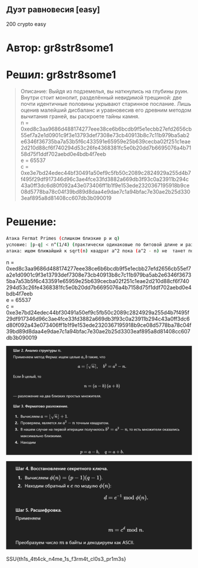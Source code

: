 ## Дуэт равновесия [easy]
200
crypto easy

# Автор: gr8str8some1
# Решил: gr8str8some1

>Описание: Выйдя из подземелья, вы наткнулись на глубины руин. Внутри стоит монолит, разделённый невидимой трещиной: две почти идентичные половины укрывают старинное послание. Лишь оценив малейший дисбаланс и уравновесив его древним методом вычитания граней, вы раскроете тайны камня.<br>
n = 0xed8c3aa9686d488174277eee38ce6b6bcdb9f5e1ecbb27efd2656cb55ef7a2e1d0901c9f3e13793def7308e73cb40913b8c7c11b979ba5ab2e6346f36735ba7a53b5f6c433591e65959e25b639cecba02f251c1eae2d210d88cf6f740294d53c26fe4368381fc5e0b20dd7b6695076a4b7158d75f1ddf702aebd0e4bdb4f7eeb<br>
e = 65537<br>
c = 0xe3e7bd24edec44bf30491a50ef9c5fb50c2089c2824929a255d4b7f495f29df917346d96c3ae4fce33fd3882a669db3f93c0a23911b294c43a0ff3dc6d80f092a43e073406ff1b1f9e153ede2320367195918b9ce08d5778ba78c04f39bd89d8daa4e9dae7c1a94bfac7e30ae2b25d3303eaf895a8d81408cc607db3b090019

# Решение:

```bash
Атака Fermat Primes (слишком близкие p и q)
условие: |p-q| < n^(1/4) (практически одинаковые по битовой длине и различаются на сотни-тысячи)
атака: ищем ближайший к sqrt(n) квадрат a^2 пока (a^2 - n) не  танет полным квадратом b^2 тогда: p=a-b, q=a+b
```

n = 0xed8c3aa9686d488174277eee38ce6b6bcdb9f5e1ecbb27efd2656cb55ef7a2e1d0901c9f3e13793def7308e73cb40913b8c7c11b979ba5ab2e6346f36735ba7a53b5f6c433591e65959e25b639cecba02f251c1eae2d210d88cf6f740294d53c26fe4368381fc5e0b20dd7b6695076a4b7158d75f1ddf702aebd0e4bdb4f7eeb<br>
e = 65537<br>
c = 0xe3e7bd24edec44bf30491a50ef9c5fb50c2089c2824929a255d4b7f495f29df917346d96c3ae4fce33fd3882a669db3f93c0a23911b294c43a0ff3dc6d80f092a43e073406ff1b1f9e153ede2320367195918b9ce08d5778ba78c04f39bd89d8daa4e9dae7c1a94bfac7e30ae2b25d3303eaf895a8d81408cc607db3b090019<br>

![img.png](images/img.png)

![img_1.png](images/img_1.png)

SSU{th1s_4tt4ck_n4me_1s_f3rm4t_cl0s3_pr1m3s}
